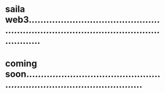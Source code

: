 # saila web3..............................................................................................................
# coming soon.............................................................................................
